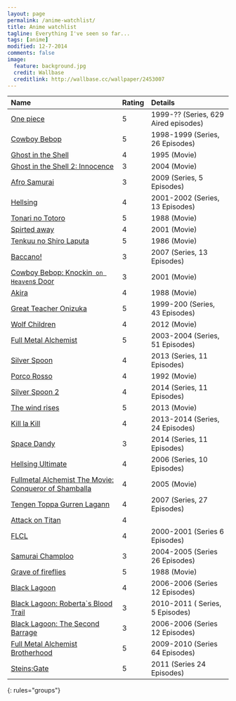 ```yaml
---
layout: page
permalink: /anime-watchlist/
title: Anime watchlist
tagline: Everything I've seen so far...
tags: [anime]
modified: 12-7-2014
comments: false
image:
  feature: background.jpg
  credit: Wallbase
  creditlink: http://wallbase.cc/wallpaper/2453007
---
```


| Name    | Rating | Details |
|:--------|:-------|:--------|
| [One piece](http://anidb.net/perl-bin/animedb.pl?show=anime&aid=69)   | 5   | 1999-?? (Series, 629 Aired episodes)  |
| [Cowboy Bebop](http://anidb.net/perl-bin/animedb.pl?show=anime&aid=23)| 5   | 1998-1999 (Series, 26 Episodes)   |
| [Ghost in the Shell](http://anidb.net/perl-bin/animedb.pl?show=anime&aid=61)| 4   | 1995 (Movie)   |
| [Ghost in the Shell 2: Innocence](http://anidb.net/perl-bin/animedb.pl?show=anime&aid=890) | 3 | 2004 (Movie) |
| [Afro Samurai](http://anidb.net/perl-bin/animedb.pl?show=anime&aid=2656)     | 3  | 2009 (Series, 5 Episodes) |
| [Hellsing](http://anidb.net/perl-bin/animedb.pl?show=anime&aid=32)  | 4  | 2001-2002 (Series, 13 Episodes)   |
| [Tonari no Totoro](http://anidb.net/perl-bin/animedb.pl?show=anime&aid=303) | 5 | 1988 (Movie) |
| [Spirted away](http://anidb.net/perl-bin/animedb.pl?show=anime&aid=112) | 4 | 2001 (Movie) |
| [Tenkuu no Shiro Laputa](http://anidb.net/perl-bin/animedb.pl?show=anime&aid=331) | 5 | 1986 (Movie) |
| [Baccano!](http://anidb.net/perl-bin/animedb.pl?show=anime&aid=4897) | 3 | 2007 (Series, 13 Episodes) |
| [Cowboy Bebop: Knockin` on Heaven`s Door](http://anidb.net/perl-bin/animedb.pl?show=anime&aid=219) | 3 | 2001 (Movie) |
| [Akira](http://anidb.net/perl-bin/animedb.pl?show=anime&aid=28) | 4 | 1988 (Movie) |
| [Great Teacher Onizuka](http://anidb.net/perl-bin/animedb.pl?show=anime&aid=191) | 5 | 1999-200 (Series, 43 Episodes) |
| [Wolf Children](http://anidb.net/perl-bin/animedb.pl?show=anime&aid=8832) | 4 | 2012 (Movie) |
| [Full Metal Alchemist](http://anidb.net/perl-bin/animedb.pl?show=anime&aid=979) | 5 | 2003-2004 (Series, 51 Episodes) |
| [Silver Spoon](http://anidb.net/perl-bin/animedb.pl?show=anime&aid=9606) | 4 | 2013 (Series, 11 Episodes) |
| [Porco Rosso](http://anidb.net/perl-bin/animedb.pl?show=anime&aid=306) | 4 | 1992 (Movie) |
| [Silver Spoon 2](http://anidb.net/perl-bin/animedb.pl?show=anime&aid=9968) | 4 | 2014 (Series, 11 Episodes) |
| [The wind rises](http://anidb.net/perl-bin/animedb.pl?show=anime&aid=9514) | 5 | 2013 (Movie) |
| [Kill la Kill](http://anidb.net/perl-bin/animedb.pl?show=anime&aid=9875) | 4 | 2013-2014 (Series, 24 Episodes)  |
| [Space Dandy](http://anidb.net/perl-bin/animedb.pl?show=anime&aid=10027) | 3 | 2014 (Series, 11 Episodes) |
| [Hellsing Ultimate](http://anidb.net/perl-bin/animedb.pl?show=anime&aid=3296) | 4 | 2006 (Series, 10 Episodes) |
| [Fullmetal Alchemist The Movie: Conqueror of Shamballa](http://anidb.net/perl-bin/animedb.pl?show=anime&aid=2359) | 4 | 2005 (Movie) |
| [Tengen Toppa Gurren Lagann](http://anidb.net/perl-bin/animedb.pl?show=anime&aid=4575) | 4 | 2007 (Series, 27 Episodes) |
| [Attack on Titan](http://anidb.net/perl-bin/animedb.pl?show=anime&aid=9541) | 4 | | 2013 (Series 25 Episodes) |
| [FLCL](http://anidb.net/perl-bin/animedb.pl?show=anime&aid=117) | 4| 2000-2001 (Series 6 Episodes) |
| [Samurai Champloo](http://anidb.net/perl-bin/animedb.pl?show=anime&aid=1543) | 3| 2004-2005 (Series 26 Episodes) |
| [Grave of fireflies](http://anidb.net/perl-bin/animedb.pl?show=anime&aid=332) | 5 | 1988 (Movie) |
| [Black Lagoon](http://anidb.net/perl-bin/animedb.pl?show=anime&aid=3395) | 4 | 2006-2006  (Series 12 Episodes) | 
| [Black Lagoon: Roberta`s Blood Trail](http://anidb.net/perl-bin/animedb.pl?show=anime&aid=6645) | 3 | 2010-2011 ( Series, 5 Episodes) |
| [Black Lagoon: The Second Barrage](http://anidb.net/perl-bin/animedb.pl?show=anime&aid=4597) | 3 | 2006-2006 (Series 12 Episodes) |
| [Full Metal Alchemist Brotherhood](http://anidb.net/perl-bin/animedb.pl?show=anime&aid=6107) | 5 | 2009-2010 (Series 64 Episodes) |
| [Steins;Gate](http://anidb.net/perl-bin/animedb.pl?show=anime&aid=7729) | 5 | 2011 (Series 24 Episodes) |
{: rules="groups"}
